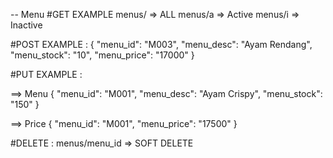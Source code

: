 -- Menu
#GET EXAMPLE
menus/	=> ALL
menus/a => Active
menus/i => Inactive 

#POST EXAMPLE :
{
    "menu_id": "M003",
    "menu_desc": "Ayam Rendang",
    "menu_stock": "10",
    "menu_price": "17000"
}

#PUT EXAMPLE :

==> Menu
{
    "menu_id": "M001",
    "menu_desc": "Ayam Crispy",
    "menu_stock": "150"
}

==> Price
{
     "menu_id": "M001",
     "menu_price": "17500"
}

#DELETE :
menus/menu_id => SOFT DELETE


